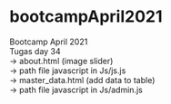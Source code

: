 # bootcampApril2021
Bootcamp April 2021 <br>
Tugas day 34 <br>
-> about.html (image slider) <br>
  -> path file javascript in Js/js.js <br>
-> master_data.html (add data to table) <br>
 -> path file javascript in Js/admin.js <br>
